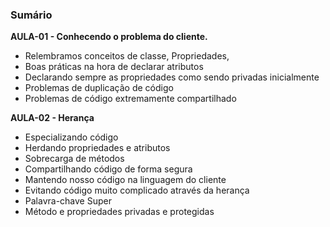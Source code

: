 ### Sumário

**AULA-01 - Conhecendo o problema do cliente.**

- Relembramos conceitos de classe, Propriedades,
- Boas práticas na hora de declarar atributos
- Declarando sempre as propriedades como sendo privadas inicialmente
- Problemas de duplicação de código
- Problemas de código extremamente compartilhado

**AULA-02 - Herança**

- Especializando código
- Herdando propriedades e atributos
- Sobrecarga de métodos
- Compartilhando código de forma segura
- Mantendo nosso código na linguagem do cliente
- Evitando código muito complicado através da herança
- Palavra-chave Super
- Método e propriedades privadas e protegidas